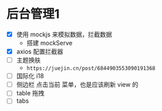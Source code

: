 # 后台管理1
- [x] 使用 mockjs 来模拟数据，拦截数据
    - 搭建 mockServe
- [x] axios 配置拦截器
- [ ] 主题换肤
    - `https://juejin.cn/post/6844903553090191368`
- [ ] 国际化 i18
- [ ] 侧边栏
    点击当前 菜单，也是应该刷新 view 的
- [ ] table
    拖拽
- [ ] tabs
